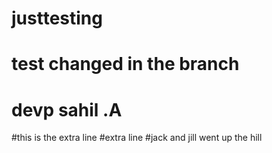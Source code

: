 # justtesting
# test changed in the branch 
# devp sahil .A
#this is the extra line 
#extra line 
#jack and jill went up the hill 
